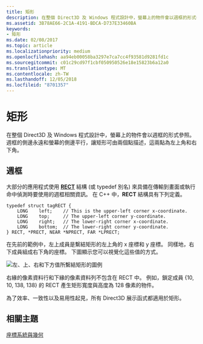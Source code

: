```yaml
---
title: 矩形
description: 在整個 Direct3D 及 Windows 程式設計中，螢幕上的物件會以週框的形式參照。
ms.assetid: 3B78AE66-2C1A-4191-BDCA-D737E33460BA
keywords:
- 矩形
ms.date: 02/08/2017
ms.topic: article
ms.localizationpriority: medium
ms.openlocfilehash: aa94eb00058ba3297e7ca7cc4f93581d9281fd1c
ms.sourcegitcommit: c01c29cd97f1cbf050950526e18e15823b6a12a0
ms.translationtype: MT
ms.contentlocale: zh-TW
ms.lasthandoff: 12/05/2018
ms.locfileid: "8701357"
---
```

# <a name="rectangles"></a>矩形


在整個 Direct3D 及 Windows 程式設計中，螢幕上的物件會以週框的形式參照。 週框的側邊永遠和螢幕的側邊平行，讓矩形可由兩個點描述，這兩點為左上角和右下角。

## <a name="span-idboundingrectanglesspanspan-idboundingrectanglesspanspan-idboundingrectanglesspanbounding-rectangles"></a><span id="Bounding_rectangles"></span><span id="bounding_rectangles"></span><span id="BOUNDING_RECTANGLES"></span>週框


大部分的應用程式使用 [**RECT**](https://msdn.microsoft.com/library/windows/desktop/dd162897) 結構 (或 typedef 別名) 來具備在傳輸到畫面或執行命中偵測時要使用的週框相關資訊。 在 C++ 中，**RECT** 結構具有下列定義。

```
typedef struct tagRECT { 
    LONG    left;    // This is the upper-left corner x-coordinate.
    LONG    top;     // The upper-left corner y-coordinate.
    LONG    right;   // The lower-right corner x-coordinate.
    LONG    bottom;  // The lower-right corner y-coordinate.
} RECT, *PRECT, NEAR *NPRECT, FAR *LPRECT; 
```

在先前的範例中，左上成員是繫結矩形的左上角的 x 座標和 y 座標。 同樣地，右下成員組成右下角的座標。 下圖顯示您可以視覺化這些值的方式。

![左、上、右和下方值所繫結矩形的圖例](images/rect.png)

右緣的像素資料行和下緣的像素資料列不包含在 RECT 中。 例如，鎖定成員 {10, 10, 138, 138} 的 RECT 產生矩形寬度與高度為 128 像素的物件。

為了效率、一致性以及易用性起見，所有 Direct3D 展示函式都適用於矩形。

## <a name="span-idrelated-topicsspanrelated-topics"></a><span id="related-topics"></span>相關主題


[座標系統與幾何](coordinate-systems-and-geometry.md)

 

 




